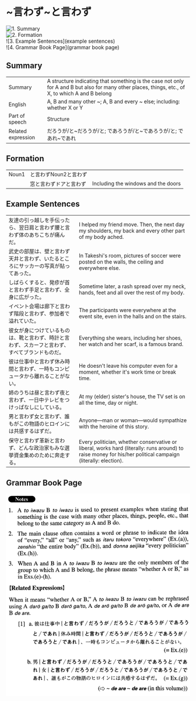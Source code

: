 # ~言わず~と言わず

![1. Summary](summary)<br>
![2. Formation](formation)<br>
![3. Example Sentences](example sentences)<br>
![4. Grammar Book Page](grammar book page)<br>


## Summary

<table><tr>   <td>Summary</td>   <td>A structure indicating that something is the case not only for A and B but also for many other places, things, etc., of X, to which A and B belong</td></tr><tr>   <td>English</td>   <td>A, B and many other ~; A, B and every ~ else; including: whether X or Y</td></tr><tr>   <td>Part of speech</td>   <td>Structure</td></tr><tr>   <td>Related expression</td>   <td>だろうが/と~だろうが/と; であろうが/と~であろうが/と; であれ~であれ</td></tr></table>

## Formation

<table class="table"><tbody><tr class="tr head"><td class="td"><span class="bold">Noun<span class="subscript">1</span></span></td><td class="td"><span class="concept">と言わず</span><span>Noun<span class="subscript">2</span></span><span class="concept">と言わず</span></td><td class="td"></td></tr><tr class="tr"><td class="td"></td><td class="td"><span>窓</span><span class="concept">と言わず</span><span>ドア</span><span class="concept">と言わず</span></td><td class="td"><span>Including the windows and the doors</span></td></tr></tbody></table>

## Example Sentences

<table><tr>   <td>友達の引っ越しを手伝ったら、翌日肩と言わず腰と言わず体のあちこちが痛んだ。</td>   <td>I helped my friend move. Then, the next day my shoulders, my back and every other part of my body ached.</td></tr><tr>   <td>武史の部屋は、壁と言わず天井と言わず、いたるところにサッカーの写真が貼ってあった。</td>   <td>In Takeshi's room, pictures of soccer were posted on the walls, the ceiling and everywhere else.</td></tr><tr>   <td>しばらくすると、発疹が首と言わず手足と言わず、全身に広がった。</td>   <td>Sometime later, a rash spread over my neck, hands, feet and all over the rest of my body.</td></tr><tr>   <td>イベント会場は廊下と言わず階段と言わず、参加者で溢れていた。</td>   <td>The participants were everywhere at the event site, even in the halls and on the stairs.</td></tr><tr>   <td>彼女が身につけているものは、靴と言わず、時計と言わず、スカーフと言わず、すべてブランドものだ。</td>   <td>Everything she wears, including her shoes, her watch and her scarf, is a famous brand.</td></tr><tr>   <td>彼は仕事中と言わず休み時間と言わず、一時もコンピュータから離れることがない。</td>   <td>He doesn't leave his computer even for a moment, whether it's work time or break time.</td></tr><tr>   <td>姉のうちは昼と言わず夜と言わず、一日中テレビをつけっぱなしにしている。</td>   <td>At my (elder) sister's house, the TV set is on all the time, day or night.</td></tr><tr>   <td>男と言わず女と言わず、誰もがこの物語のヒロインには共感するはずだ。</td>   <td>Anyone—man or woman—would sympathize with the heroine of this story.</td></tr><tr>   <td>保守と言わず革新と言わず、どんな政治家もみな選挙資金集めのために奔走する。</td>   <td>Every politician, whether conservative or liberal, works hard (literally: runs around) to raise money for his/her political campaign (literally: election).</td></tr></table>

## Grammar Book Page

![](../img/Advancedと言わず～と言わず.png)

